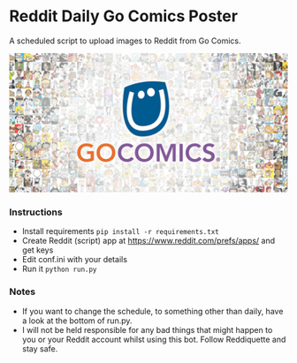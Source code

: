 # Reddit Daily Go Comics Poster

A scheduled script to upload images to Reddit from Go Comics.

![](images/ss.jpg)

### Instructions

-   Install requirements `pip install -r requirements.txt`
-   Create Reddit (script) app at <https://www.reddit.com/prefs/apps/> and get keys
-   Edit conf.ini with your details
-   Run it `python run.py`

### Notes

-   If you want to change the schedule, to something other than daily, have a look at the bottom of run.py.
-   I will not be held responsible for any bad things that might happen to you or your Reddit account whilst using this bot. Follow Reddiquette and stay safe.
